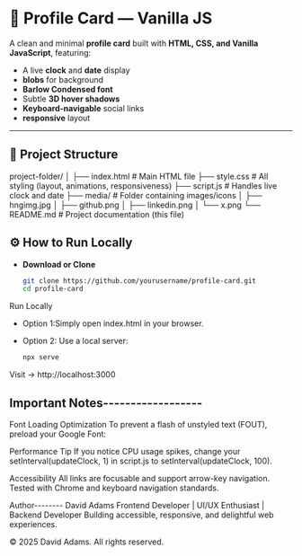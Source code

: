 # 🪪 Profile Card — Vanilla JS

A clean and minimal **profile card** built with **HTML, CSS, and Vanilla JavaScript**, featuring:

- A live **clock** and **date** display  
- **blobs** for background   
- **Barlow Condensed font**  
- Subtle **3D hover shadows**  
- **Keyboard-navigable** social links  
-  **responsive** layout  

---

## 🧱 Project Structure

project-folder/
│
├── index.html # Main HTML file
├── style.css # All styling (layout, animations, responsiveness)
├── script.js # Handles live clock and date
├── media/ # Folder containing images/icons
│ ├── hngimg.jpg
│ ├── github.png
│ ├── linkedin.png
│ └── x.png
└── README.md # Project documentation (this file)



## ⚙️ How to Run Locally

- **Download or Clone**
   ```bash
   git clone https://github.com/yourusername/profile-card.git
   cd profile-card
Run Locally

- Option 1:Simply open index.html in your browser.

- Option 2: Use a local server:
   ```bash
   npx serve
Visit → http://localhost:3000


## Important Notes------------------

Font Loading Optimization
To prevent a flash of unstyled text (FOUT), preload your Google Font:

<link rel="preload"
      href="https://fonts.googleapis.com/css2?family=Barlow+Condensed:wght@400;600&display=swap"
      as="style"
      onload="this.rel='stylesheet'">


Performance Tip
If you notice CPU usage spikes, change your setInterval(updateClock, 1)
in script.js to setInterval(updateClock, 100).

Accessibility
All links are focusable and support arrow-key navigation.
Tested with Chrome and keyboard navigation standards.



Author--------
David Adams
Frontend Developer | UI/UX Enthusiast | Backend Developer
Building accessible, responsive, and delightful web experiences.

© 2025 David Adams. All rights reserved.
